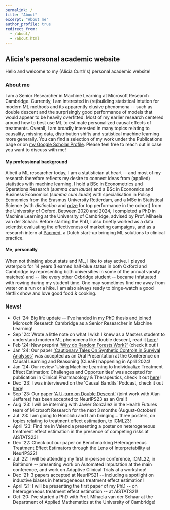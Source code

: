 ```yaml
---
permalink: /
title: "About"
excerpt: "About me"
author_profile: true
redirect_from: 
  - /about/
  - /about.html
---
```



## Alicia's personal academic website
Hello and welcome to my (Alicia Curth's) personal academic website!

### About me
I am a Senior Researcher in Machine Learning at Microsoft Research Cambridge. Currently, I am interested in (re)building statistical intution for  modern ML methods and its apparently elusive phenomena -- such as double descent and the surprisingly good performance of models that would appear to be heavily overfitted. Most of my earlier research centered around how to best use ML to estimate personalized causal effects of treatments.  Overall, I am broadly interested in many topics relating to causality, missing data, distribution shifts and statistical machine learning more generally. You can find a selection of my work under the Publications page or on [my Google Scholar Profile](https://scholar.google.com/citations?user=eWRBqsYAAAAJ&hl=en&oi=sra). Please feel free to reach out in case you want to discuss with me! 

#### My professional background
Albeit a ML researcher today, I am a statistician at heart -- and most of my research therefore reflects my desire to connect ideas from (applied) statistics with machine learning. I hold a BSc in Econometrics and Operations Research (_summa cum laude_) and a BSc in Economics and Business Economics (_summa cum laude_) with specialisation in Policy Economics from the Erasmus University Rotterdam, and a MSc in Statistical Science (with _distinction_ and [prize](https://www.stats.ox.ac.uk/gutierrez-toscano-prize) for top performance in the cohort) from the University of Oxford. Between 2020 and 2024, I completed a PhD in Machine Learning at the University of Cambridge, advised by Prof. Mihaela van der Schaar. Before starting the PhD, I also briefly worked as a data scientist evaluating the effectiveness of marketing campaigns, and as a research intern at [Pacmed](https://pacmed.ai/), a Dutch start-up bringing ML solutions to clinical practice. 

#### Me, personally
When not thinking about stats and ML, I like to stay active. I played waterpolo for 14 years (I earned half-blue status in both Oxford and Cambridge by representing both universities in some of the annual varsity matches) and -- like every other Oxbridge student -- became infatuated with rowing during my student time. One may sometimes find me away from water on a run or a hike. I am also always ready to binge-watch a good Netflix show and love good food & cooking. 

### News!
- Oct '24: Big life update -- I've handed in my PhD thesis and joined Microsoft Research Cambridge as a Senior Researcher in Machine Learning!
- Sep '24: Wrote a little note on what I wish I knew as a Masters student to understand modern ML phenomena like double descent, read it [here](https://arxiv.org/abs/2409.18842)!
- Feb '24: New preprint ['Why do Random Forests Work?'](https://arxiv.org/abs/2402.01502) (check it out!)
- Jan '24: Our paper ['Cautionary Tales On Synthetic Controls in Survival Analyses'](https://arxiv.org/abs/2312.00501) was accepted as an Oral Presentation at the Conference on Causal Learning and Reasoning (CLeaR) happening in April 2024!
- Jan '24: Our review 'Using Machine Learning to Individualize Treatment Effect Estimation: Challenges and Opportunities' was accepted for publication in Clinical Pharmacology & Therapeutics, check it out [here](https://ascpt.onlinelibrary.wiley.com/doi/abs/10.1002/cpt.3159)!
- Dec '23: I was interviewed on the 'Causal Bandits' Podcast, check it out [here](https://www.youtube.com/watch?v=w9Dy4xqn7mA&t=1s)!
- Sep '23: Our paper ['A U-turn on Double Descent'](https://arxiv.org/abs/2310.18988) (joint work with Alan Jeffares) has been accepted to NeurIPS23 as an Oral!! 
- Aug '23: I will be interning with Javier González in the Health Futures team of Microsoft Research for the next 3 months (August-October)!
- Jul '23: I am going to Honolulu and I am bringing... three posters, on topics relating to treatment effect estimation, to ICML23!
- April '23: Find me in Valencia presenting a poster on heterogeneous treatment effect estimation in the presence of competing risks at AISTATS23!
- Dec '22: Check out our paper on Benchmarking Heterogeneous Treatment Effect Estimators through the Lens of Interpretability at NeurIPS22!
- Jul '22: I will be attending my first in-person conference, ICML22, in Baltimore -- presenting work on Automated Imputation at the main conference, and work on Adaptive Clinical Trials at a workshop!
- Dec '21: 3 papers accepted at NeurIPS21 -- including a spotlight on inductive biases in heterogeneous treatment effect estimation!
- April '21: I will be presenting the first paper of my PhD -- on heterogeneous treatment effect estimation -- at AISTATS21!
- Oct '20: I've started a PhD with Prof. Mihaela van der Schaar at the Department of Applied Mathematics at the University of Cambridge!


